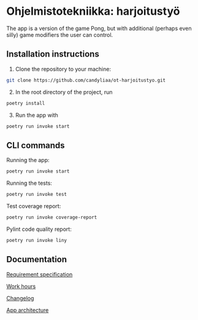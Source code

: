 # Ohjelmistotekniikka: harjoitustyö

The app is a version of the game Pong, but with additional (perhaps even silly) game modifiers the user can control.

## Installation instructions

1. Clone the repository to your machine:

```bash
git clone https://github.com/candyliaa/ot-harjoitustyo.git
```

2. In the root directory of the project, run

```bash
poetry install
```

3. Run the app with

```bash
poetry run invoke start
```

## CLI commands

Running the app:

```bash
poetry run invoke start
```

Running the tests:

```bash
poetry run invoke test
```

Test coverage report:

```bash
poetry run invoke coverage-report
```

Pylint code quality report:

```bash
poetry run invoke liny
```

## Documentation

[Requirement specification](https://github.com/candyliaa/ot-harjoitustyo/blob/main/dokumentaatio/vaatimuusmaarittely.md)

[Work hours](https://github.com/candyliaa/ot-harjoitustyo/blob/main/dokumentaatio/workhours.md)

[Changelog](https://github.com/candyliaa/ot-harjoitustyo/blob/main/dokumentaatio/changelog.md)

[App architecture](https://github.com/candyliaa/ot-harjoitustyo/blob/main/dokumentaatio/arkkitehtuuri.md)
